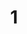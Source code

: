 ---
title: "1"
alias:
created: "2021-08-21 18:34:52"
modified: "<%+ tp.file.last_modified_date('YYYY-MM-DD HH:mm:ss') %>"
---